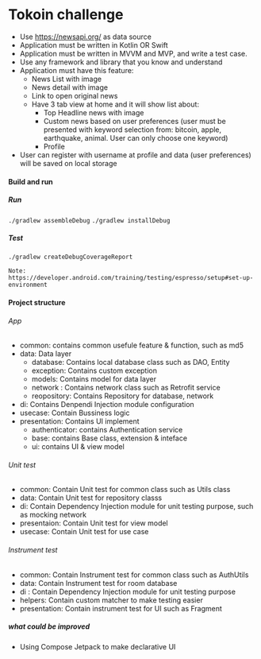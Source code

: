 # Tokoin challenge

- Use https://newsapi.org/ as data source
- Application must be written in Kotlin OR Swift
-  Application must be written in MVVM and MVP, and write a test case.
- Use any framework and library that you know and understand
- Application must have this feature:
    - News List with image
    - News detail with image
    - Link to open original news
    - Have 3 tab view at home and it will show list about:
        - Top Headline news with image
        - Custom news based on user preferences (user must be presented with keyword selection from: bitcoin, apple, earthquake, animal. User can only choose one keyword)
        - Profile
- User can register with username at profile and data (user preferences) will be saved on local storage

#### Build and run
##### Run
``
./gradlew assembleDebug
``
``
./gradlew installDebug
``

##### Test
``
./gradlew createDebugCoverageReport
``

```
Note: https://developer.android.com/training/testing/espresso/setup#set-up-environment
```

#### Project structure

###### App

- common: contains common usefule feature & function, such as md5
- data: Data layer
    - database: Contains local database class such as DAO, Entity
    - exception: Contains custom exception
    - models: Contains model for data layer
    - network : Contains network class such as Retrofit service
    - reopository: Contains Repository for database, network
- di: Contains Denpendi Injection module configuration 
- usecase: Contain Bussiness logic
- presentation: Contains UI implement
    - authenticator: contains Authentication service
    - base: contains Base class, extension & inteface
    - ui: contains UI & view model
###### Unit test
- common: Contain Unit test for common class such as Utils class
- data: Contain Unit test for repository classs
- di: Contain Dependency Injection module for unit testing purpose, such as mocking network
- presentaion: Contain Unit test for view model
- usecase: Contain Unit test for use case
###### Instrument test
- common: Contain Instrument test for common class such as AuthUtils
- data: Contain Instrument test for room database
- di : Contain Dependency Injection module for unit testing purpose
- helpers: Contain custom matcher to make testing easier
- presentation: Contain instrument test for UI such as Fragment

##### what could be improved
- Using Compose Jetpack to make declarative UI

